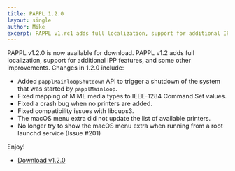 ```yaml
---
title: PAPPL 1.2.0
layout: single
author: Mike
excerpt: PAPPL v1.rc1 adds full localization, support for additional IPP features, and some other improvements.
---
```


PAPPL v1.2.0 is now available for download.  PAPPL v1.2 adds full localization, support for additional IPP features, and some other improvements.  Changes in 1.2.0 include:

- Added `papplMainloopShutdown` API to trigger a shutdown of the system that
  was started by `papplMainloop`.
- Fixed mapping of MIME media types to IEEE-1284 Command Set values.
- Fixed a crash bug when no printers are added.
- Fixed compatibility issues with libcups3.
- The macOS menu extra did not update the list of available printers.
- No longer try to show the macOS menu extra when running from a root launchd
  service (Issue #201)

Enjoy!

* <a href="https://github.com/michaelrsweet/pappl/releases/tag/v1.2.0" itemprop="sameAs" rel="nofollow noopener noreferrer"><i class="fas fa-fw fa-download" aria-hidden="true"></i>Download v1.2.0</a>

